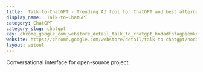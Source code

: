 ```yaml
---
title:  Talk-to-ChatGPT - Trending AI tool for ChatGPT and best alternatives
display_name:  Talk-to-ChatGPT
category: ChatGPT
category_slug: chatgpt
key: chrome_google_com_webstore_detail_talk_to_chatgpt_hodadfhfagpiemkeolia
website: https://chrome.google.com/webstore/detail/talk-to-chatgpt/hodadfhfagpiemkeoliaelelfbboamlk
layout: aitool
---
```


Conversational interface for open-source project.
